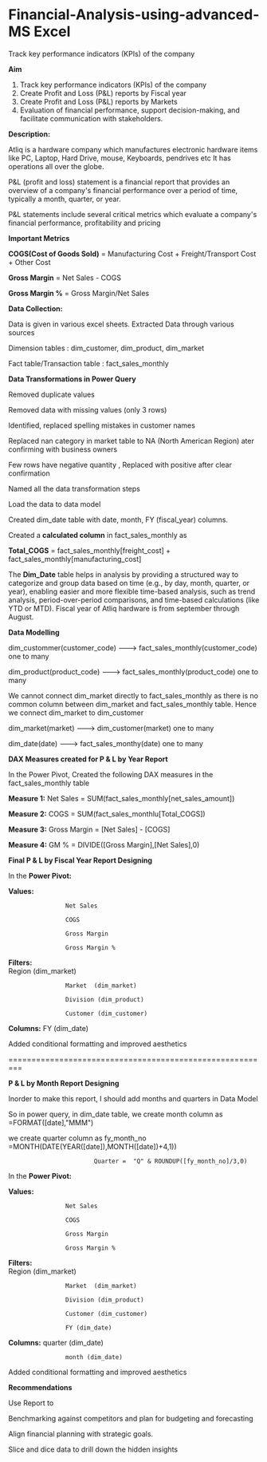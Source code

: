 # Financial-Analysis-using-advanced-MS Excel
Track key performance indicators (KPIs) of the company

**Aim**

1. Track key performance indicators (KPIs) of the company
2. Create Profit and Loss (P&L) reports by Fiscal year
3. Create Profit and Loss (P&L) reports by Markets
4. Evaluation of financial performance, support decision-making, and facilitate communication with stakeholders.

**Description:**

Atliq is a hardware company which manufactures electronic hardware items like PC, Laptop, Hard Drive, mouse, Keyboards, pendrives etc It has operations all over the globe. 

P&L (profit and loss) statement is a financial report that provides an overview of a company's financial performance over a period of time, typically a 
month, quarter, or year.

P&L statements include several critical metrics which evaluate a company's financial performance, profitability and pricing 

**Important Metrics**

**COGS(Cost of Goods Sold)** = Manufacturing Cost + Freight/Transport Cost + Other Cost

**Gross Margin** = Net Sales - COGS

**Gross Margin %** = Gross Margin/Net Sales

**Data Collection:**

Data is given in various excel sheets. Extracted Data through various sources

Dimension tables : dim_customer, dim_product, dim_market

Fact table/Transaction table : fact_sales_monthly

**Data Transformations in Power Query**

Removed duplicate values

Removed data with missing values (only 3 rows)

Identified, replaced spelling mistakes in customer names

Replaced nan category in market table to NA (North American Region) ater confirming with business owners

Few rows have negative quantity , Replaced with positive after clear confirmation

Named all the data transformation steps

Load the data to data model

Created dim_date table with date, month, FY (fiscal_year) columns.

Created a **calculated column** in fact_sales_monthly as 

**Total_COGS** = fact_sales_monthly[freight_cost] + fact_sales_monthly[manufacturing_cost] 

The **Dim_Date** table helps in analysis by providing a structured way to categorize and group data based on time (e.g., by day, month, quarter, or year), enabling easier and more flexible time-based analysis, such as trend analysis, period-over-period comparisons, and time-based calculations (like YTD or MTD). Fiscal year of Atliq hardware is from september through August.

**Data Modelling**

dim_custommer(customer_code) ---> fact_sales_monthly(customer_code) one to many

dim_product(product_code) ---> fact_sales_monthly(product_code) one to many

We cannot connect dim_market directly to fact_sales_monthly as there is no common column between dim_market and fact_sales_monthly table. Hence we connect dim_market to dim_customer

dim_market(market) ---> dim_customer(market) one to many

dim_date(date) ---> fact_sales_monthy(date) one to many

**DAX Measures created for P & L by Year Report**

In the Power Pivot, Created the following DAX measures in the fact_sales_monthly table

**Measure 1:** Net Sales = SUM(fact_sales_monthly[net_sales_amount])

**Measure 2:** COGS = SUM(fact_sales_monthlu[Total_COGS])

**Measure 3:** Gross Margin = [Net Sales] - [COGS] 

**Measure 4:** GM % = DIVIDE([Gross Margin],[Net Sales],0)

**Final P & L by Fiscal Year Report Designing**

In the **Power Pivot:**

**Values:**

                    Net Sales
      
                    COGS

                    Gross Margin

                    Gross Margin %
                    
**Filters:**           
                    Region (dim_market)

                    Market  (dim_market)
      
                    Division (dim_product)

                    Customer (dim_customer)

**Columns:**
                    FY (dim_date)
                    
Added conditional formatting and improved aesthetics

=========================================================

**P & L by Month Report Designing**

Inorder to make this report, I should add months and quarters in Data Model

So in power query, in dim_date table, we create month column as =FORMAT([date],"MMM")

we create quarter column as fy_month_no =MONTH(DATE(YEAR([date]),MONTH([date])+4,1))

                            Quarter =  "Q" & ROUNDUP([fy_month_no]/3,0)


In the **Power Pivot:**

**Values:**

                    Net Sales
      
                    COGS

                    Gross Margin

                    Gross Margin %
                    
**Filters:**           
                    Region (dim_market)

                    Market  (dim_market)
      
                    Division (dim_product)

                    Customer (dim_customer)

                    FY (dim_date)

**Columns:**
                    quarter (dim_date)

                    month (dim_date)
                    
Added conditional formatting and improved aesthetics


**Recommendations**

Use Report to

Benchmarking against competitors and plan for budgeting and forecasting

Align financial planning with strategic goals.

Slice and dice data to drill down the hidden insights













